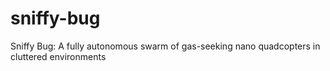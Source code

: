 # sniffy-bug
Sniffy Bug: A fully autonomous swarm of gas-seeking nano quadcopters in cluttered environments
